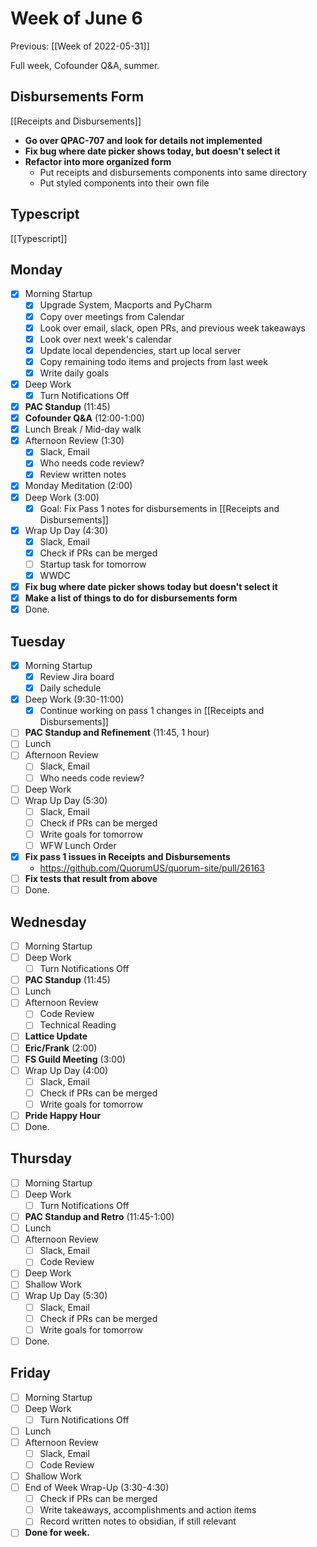 # Week of June 6
Previous: [[Week of 2022-05-31]]

Full week, Cofounder Q&A, summer.

## Disbursements Form
[[Receipts and Disbursements]]
 - **Go over QPAC-707 and  look for details not implemented**
 - **Fix bug where date picker shows today, but doesn't select it**
 - **Refactor into more organized form**
	 - Put receipts and disbursements components into same directory
	 - Put styled components into their own file

## Typescript
[[Typescript]]

## Monday
- [x] Morning Startup
	- [x] Upgrade System, Macports and PyCharm
	- [x] Copy over meetings from Calendar
	- [x] Look over email, slack, open PRs, and previous week takeaways
	- [x] Look over next week's calendar
	- [x] Update local dependencies, start up local server
	- [x] Copy remaining todo items and projects from last week
	- [x] Write daily goals
- [x] Deep Work
	- [x] Turn Notifications Off
- [x] **PAC Standup** (11:45)
- [x] **Cofounder Q&A** (12:00-1:00)
- [x] Lunch Break / Mid-day walk
- [x] Afternoon Review (1:30)
	- [x] Slack, Email
	- [x] Who needs code review?
	- [x] Review written notes
- [x] Monday Meditation (2:00)
- [x] Deep Work (3:00)
	- [x] Goal: Fix Pass 1 notes for disbursements in [[Receipts and Disbursements]]
- [x] Wrap Up Day (4:30)
	- [x] Slack, Email
	- [x] Check if PRs can be merged
	- [ ] Startup task for tomorrow
	- [x] WWDC
- [x] **Fix bug where date picker shows today but doesn't select it**
- [x] **Make a list of things to do for disbursements form**
- [x] Done.

## Tuesday
- [x] Morning Startup
	- [x] Review Jira board
	- [x] Daily schedule
- [x] Deep Work (9:30-11:00)
	- [x] Continue working on pass 1 changes in [[Receipts and Disbursements]]
- [ ] **PAC Standup and Refinement** (11:45, 1 hour)
- [ ] Lunch
- [ ] Afternoon Review
	- [ ] Slack, Email
	- [ ] Who needs code review?
- [ ] Deep Work
- [ ] Wrap Up Day (5:30)
	- [ ] Slack, Email
	- [ ] Check if PRs can be merged
	- [ ] Write goals for tomorrow
	- [ ] WFW Lunch Order
- [x] **Fix pass 1 issues in Receipts and Disbursements**
	- https://github.com/QuorumUS/quorum-site/pull/26163
- [ ] **Fix tests that result from above**
- [ ] Done.

## Wednesday
- [ ] Morning Startup
- [ ] Deep Work
	- [ ] Turn Notifications Off
- [ ] **PAC Standup** (11:45)
- [ ] Lunch
- [ ] Afternoon Review
	- [ ] Code Review
	- [ ] Technical Reading
- [ ] **Lattice Update**
- [ ] **Eric/Frank** (2:00)
- [ ] **FS Guild Meeting** (3:00)
- [ ] Wrap Up Day (4:00)
	- [ ] Slack, Email
	- [ ] Check if PRs can be merged
	- [ ] Write goals for tomorrow
- [ ] **Pride Happy Hour**
- [ ] Done.

## Thursday
 - [ ] Morning Startup
 - [ ] Deep Work
	 - [ ] Turn Notifications Off
 - [ ] **PAC Standup and Retro** (11:45-1:00)
 - [ ] Lunch
 - [ ] Afternoon Review
	 - [ ] Slack, Email
	 - [ ] Code Review
 - [ ] Deep Work
 - [ ] Shallow Work
 - [ ] Wrap Up Day (5:30)
	- [ ] Slack, Email
	- [ ] Check if PRs can be merged
	- [ ] Write goals for tomorrow
- [ ] Done.

## Friday
 - [ ] Morning Startup
 - [ ] Deep Work
	 - [ ] Turn Notifications Off
 - [ ] Lunch
 - [ ] Afternoon Review
	 - [ ] Slack, Email
	 - [ ] Code Review
 - [ ] Shallow Work
 - [ ] End of Week Wrap-Up (3:30-4:30)
	 - [ ] Check if PRs can be merged
	 - [ ] Write takeaways, accomplishments and action items
	 - [ ] Record written notes to obsidian, if still relevant
 - [ ] **Done for week.**
